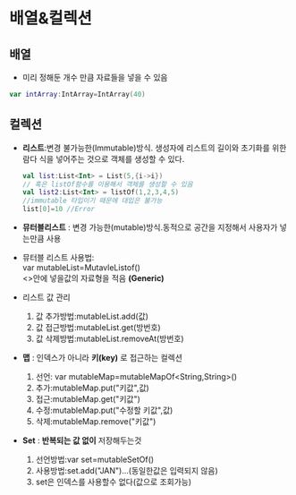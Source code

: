 # 배열&컬렉션
## 배열
* 미리 정해둔 개수 만큼 자료들을 넣을 수 있음
```kotlin 
var intArray:IntArray=IntArray(40)
```
## 컬렉션
* __리스트__:변경 불가능한(Immutable)방식. 생성자에 리스트의 길이와 초기화를 위한 람다 식을 넣어주는 것으로 객체를 생성할 수 있다.
    ```kotlin
    val list:List<Int> = List(5,{i->i})
    // 혹은 listOf함수를 이용해서 객체를 생성할 수 있음
    val list2:List<Int> = listOf(1,2,3,4,5)
    //immutable 타입이기 때문에 대입은 불가능
    list[0]=10 //Error
    ```
   

* __뮤터블리스트__ : 변경 가능한(mutable)방식.동적으로 공간을 지정해서 사용자가 넣는만큼 사용

* 뮤터블 리스트 사용법:   
var mutableList=MutavleListof<Int>()   
<>안에 넣을값의 자료형을 적음 __(Generic)__
* 리스트 값 관리
   1. 값 추가방법:mutableList.add(값)
   2. 값 접근방법:mutableList.get(방번호)
   3. 값 삭제방법:mutableList.removeAt(방번호)

* __맵__ : 인덱스가 아니라 __키(key)__ 로 접근하는 컬렉션
   1. 선언: var mutableMap=mutableMapOf<String,String>()
   2. 추가:mutableMap.put("키값",값)
   3. 접근:mutableMap.get("키값")
   4. 수정:mutableMap.put("수정할 키값",값) 
   5. 삭제:mutableMap.remove("키값")

* __Set__ : __반복되는 값 없이__ 저장해두는것 
   1. 선언방법:var set=mutableSetOf<String>()
   2. 사용방법:set.add("JAN")...(동일한값은 입력되지 않음)
   3. set은 인덱스를 사용할수 없다(값으로 조회가능)
